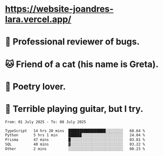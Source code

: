 # https://website-joandres-lara.vercel.app/
# 🐛 Professional reviewer of bugs.
# 🐱 Friend of a cat (his name is Greta).
# 📜 Poetry lover.
# 🎸 Terrible playing guitar, but I try.

<!--START_SECTION:waka-->

```txt
From: 01 July 2025 - To: 08 July 2025

TypeScript   14 hrs 20 mins  █████████████████░░░░░░░░   68.64 %
Python       5 hrs 1 min     ██████░░░░░░░░░░░░░░░░░░░   24.04 %
Prisma       47 mins         █░░░░░░░░░░░░░░░░░░░░░░░░   03.81 %
SQL          40 mins         ▓░░░░░░░░░░░░░░░░░░░░░░░░   03.22 %
Other        2 mins          ░░░░░░░░░░░░░░░░░░░░░░░░░   00.23 %
```

<!--END_SECTION:waka-->
